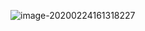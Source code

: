 ![image-20200224161318227](C:\Users\gmalarski\AppData\Roaming\Typora\typora-user-images\image-20200224161318227.png)